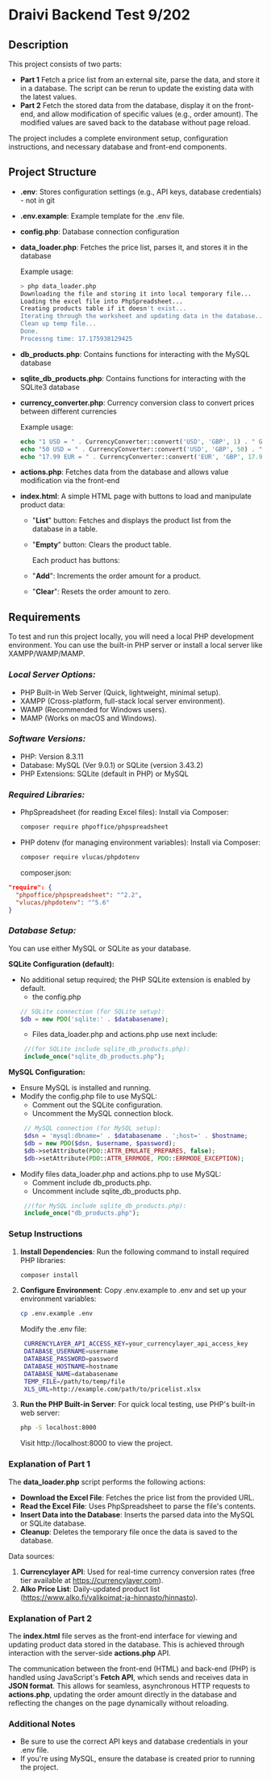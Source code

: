 # Draivi Backend Test 9/202

## Description

This project consists of two parts:

- **Part 1** Fetch a price list from an external site, parse the data, and store it in a database. The script can be rerun to update the existing data with the latest values.
- **Part 2** Fetch the stored data from the database, display it on the front-end, and allow modification of specific values (e.g., order amount). The modified values are saved back to the database without page reload.

The project includes a complete environment setup, configuration instructions, and necessary database and front-end components.

## Project Structure

- **.env**: Stores configuration settings (e.g., API keys, database credentials) - not in git
- **.env.example**: Example template for the .env file.
- **config.php**: Database connection configuration
- **data_loader.php**: Fetches the price list, parses it, and stores it in the database

  Example usage:
  ```sh
  > php data_loader.php
  Downloading the file and storing it into local temporary file... 
  Loading the excel file into PhpSpreadsheet... 
  Creating products table if it doesn't exist... 
  Iterating through the worksheet and updating data in the database...
  Clean up temp file...
  Done.
  Processng time: 17.175938129425
  ```
- **db_products.php**: Contains functions for interacting with the MySQL database
- **sqlite_db_products.php**: Contains functions for interacting with the SQLite3 database
- **currency_converter.php**: Currency conversion class to convert prices between different currencies
  
  Example usage:
  ```php
  echo "1 USD = " . CurrencyConverter::convert('USD', 'GBP', 1) . " GBP\n";
  echo "50 USD = " . CurrencyConverter::convert('USD', 'GBP', 50) . " GBP\n";
  echo "17.99 EUR = " . CurrencyConverter::convert('EUR', 'GBP', 17.99) . " GBP\n";
  ```
- **actions.php**: Fetches data from the database and allows value modification via the front-end
- **index.html**: A simple HTML page with buttons to load and manipulate product data:
  - "**List**" button: Fetches and displays the product list from the database in a table.
  - "**Empty**" button: Clears the product table.
    
    Each product has buttons:
  - "**Add**": Increments the order amount for a product.
  - "**Clear**": Resets the order amount to zero.

## Requirements

To test and run this project locally, you will need a local PHP development environment. You can use the built-in PHP server or install a local server like XAMPP/WAMP/MAMP.

### _Local Server Options:_

- PHP Built-in Web Server (Quick, lightweight, minimal setup).
- XAMPP (Cross-platform, full-stack local server environment).
- WAMP (Recommended for Windows users).
- MAMP (Works on macOS and Windows).

### _Software Versions:_

- PHP: Version 8.3.11
- Database: MySQL (Ver 9.0.1) or SQLite (version 3.43.2)
- PHP Extensions: SQLite (default in PHP) or MySQL

### _Required Libraries:_

- PhpSpreadsheet (for reading Excel files): Install via Composer:
  ```sh
  composer require phpoffice/phpspreadsheet
  ```
- PHP dotenv (for managing environment variables): Install via Composer:
  ```sh
  composer require vlucas/phpdotenv
  ```
  composer.json:

```json
"require": {
  "phpoffice/phpspreadsheet": "^2.2",
  "vlucas/phpdotenv": "^5.6"
}
```

### _Database Setup:_

You can use either MySQL or SQLite as your database.

**SQLite Configuration (default):**

- No additional setup required; the PHP SQLite extension is enabled by default.
  - the config.php
  ```php
  // SQLite connection (for SQLite setup):
  $db = new PDO('sqlite:' . $databasename);
  ```
  - Files data_loader.php and actions.php use next include:
  ```php
   //(for SQLite include sqlite_db_products.php):
   include_once("sqlite_db_products.php");
  ```

**MySQL Configuration:**

- Ensure MySQL is installed and running.
- Modify the config.php file to use MySQL:
  - Comment out the SQLite configuration.
  - Uncomment the MySQL connection block.
  ```php
   // MySQL connection (for MySQL setup):
   $dsn = 'mysql:dbname=' . $databasename . ';host=' . $hostname;
   $db = new PDO($dsn, $username, $password);
   $db->setAttribute(PDO::ATTR_EMULATE_PREPARES, false);
   $db->setAttribute(PDO::ATTR_ERRMODE, PDO::ERRMODE_EXCEPTION);
  ```
- Modify files data_loader.php and actions.php to use MySQL:
  - Comment include db_products.php.
  - Uncomment include sqlite_db_products.php.
  ```php
   //(for MySQL include sqlite_db_products.php):
   include_once("db_products.php");
  ```

### Setup Instructions

1. **Install Dependencies**: Run the following command to install required PHP libraries:
   ```bash
   composer install
   ```
2. **Configure Environment**: Copy .env.example to .env and set up your environment variables:
   ```bash
   cp .env.example .env
   ```
   Modify the .env file:
   ```bash
    CURRENCYLAYER_API_ACCESS_KEY=your_currencylayer_api_access_key
    DATABASE_USERNAME=username
    DATABASE_PASSWORD=password
    DATABASE_HOSTNAME=hostname
    DATABASE_NAME=databasename
    TEMP_FILE=/path/to/temp/file
    XLS_URL=http://example.com/path/to/pricelist.xlsx
   ```
3. **Run the PHP Built-in Server**: For quick local testing, use PHP's built-in web server:
   ```bash
   php -S localhost:8000
   ```
   Visit http://localhost:8000 to view the project.

### Explanation of Part 1

The **data_loader.php** script performs the following actions:

- **Download the Excel File**: Fetches the price list from the provided URL.
- **Read the Excel File**: Uses PhpSpreadsheet to parse the file's contents.
- **Insert Data into the Database**: Inserts the parsed data into the MySQL or SQLite database.
- **Cleanup**: Deletes the temporary file once the data is saved to the database.

Data sources:

1. **Currencylayer API**: Used for real-time currency conversion rates (free tier available at https://currencylayer.com).
2. **Alko Price List**: Daily-updated product list (https://www.alko.fi/valikoimat-ja-hinnasto/hinnasto).

### Explanation of Part 2

The **index.html** file serves as the front-end interface for viewing and updating product data stored in the database. This is achieved through interaction with the server-side **actions.php** API.

The communication between the front-end (HTML) and back-end (PHP) is handled using JavaScript's **Fetch API**, which sends and receives data in **JSON format**. This allows for seamless, asynchronous HTTP requests to **actions.php**, updating the order amount directly in the database and reflecting the changes on the page dynamically without reloading.

### Additional Notes

- Be sure to use the correct API keys and database credentials in your .env file.
- If you're using MySQL, ensure the database is created prior to running the project.
